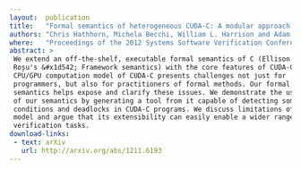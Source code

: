 ```yaml
---
layout:  publication
title:   "Formal semantics of heterogeneous CUDA-C: A modular approach with applications"
authors: "Chris Hathhorn, Michela Becchi, William L. Harrison and Adam Procter"
where:   "Proceedings of the 2012 Systems Software Verification Conference (SSV'12), Sydney, November 2012"
abstract: >
 We extend an off-the-shelf, executable formal semantics of C (Ellison and
 Roșu's &#x1d542; Framework semantics) with the core features of CUDA-C. The hybrid
 CPU/GPU computation model of CUDA-C presents challenges not just for
 programmers, but also for practitioners of formal methods. Our formal
 semantics helps expose and clarify these issues. We demonstrate the usefulness
 of our semantics by generating a tool from it capable of detecting some race
 conditions and deadlocks in CUDA-C programs. We discuss limitations of our
 model and argue that its extensibility can easily enable a wider range of
 verification tasks.
download-links:
 - text: arXiv
   url: http://arxiv.org/abs/1211.6193
---
```

